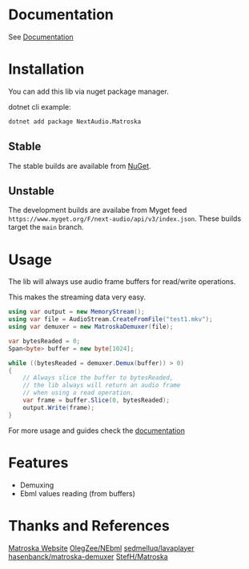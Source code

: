 # Documentation
See [Documentation](https://nextaudio.github.io/)

# Installation
You can add this lib via nuget package manager.

dotnet cli example:

```bash
dotnet add package NextAudio.Matroska
```

## Stable
The stable builds are available from [NuGet](https://www.nuget.org/profiles/NextAudio).

## Unstable
The development builds are availabe from Myget feed `https://www.myget.org/F/next-audio/api/v3/index.json`.
These builds target the `main` branch.

# Usage
The lib will always use audio frame buffers for read/write operations.

This makes the streaming data very easy.
```csharp
using var output = new MemoryStream();
using var file = AudioStream.CreateFromFile("test1.mkv");
using var demuxer = new MatroskaDemuxer(file);

var bytesReaded = 0;
Span<byte> buffer = new byte[1024];

while ((bytesReaded = demuxer.Demux(buffer)) > 0)
{
    // Always slice the buffer to bytesReaded,
    // the lib always will return an audio frame
    // when using a read operation.
    var frame = buffer.Slice(0, bytesReaded);
    output.Write(frame);
}
```
For more usage and guides check the [documentation](https://nextaudio.github.io/)

# Features
- Demuxing
- Ebml values reading (from buffers)

# Thanks and References
[Matroska Website](https://www.matroska.org/index.html)
[OlegZee/NEbml](https://github.com/OlegZee/NEbml)
[sedmelluq/lavaplayer](https://github.com/sedmelluq/lavaplayer)
[hasenbanck/matroska-demuxer](https://github.com/hasenbanck/matroska-demuxer)
[StefH/Matroska](https://github.com/StefH/Matroska)

